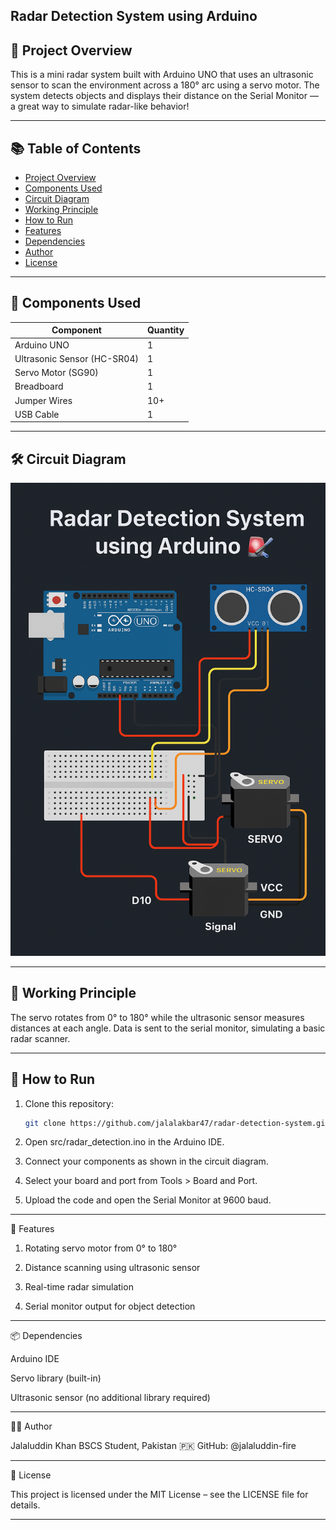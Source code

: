 ## Radar Detection System using Arduino

## 📌 Project Overview

This is a mini radar system built with Arduino UNO that uses an ultrasonic sensor to scan the environment across a 180° arc using a servo motor. The system detects objects and displays their distance on the Serial Monitor — a great way to simulate radar-like behavior!

---

## 📚 Table of Contents

- [Project Overview](#project-overview)
- [Components Used](#components-used)
- [Circuit Diagram](#circuit-diagram)
- [Working Principle](#working-principle)
- [How to Run](#how-to-run)
- [Features](#features)
- [Dependencies](#dependencies)
- [Author](#author)
- [License](#license)

---

## 🧩 Components Used

| Component                | Quantity |
|--------------------------|----------|
| Arduino UNO              | 1        |
| Ultrasonic Sensor (HC-SR04) | 1     |
| Servo Motor (SG90)       | 1        |
| Breadboard               | 1        |
| Jumper Wires             | 10+      |
| USB Cable                | 1        |

---

## 🛠️ Circuit Diagram

![Radar Detection System using Arduino](docs/radar_circuit.png)

---

## 🧠 Working Principle

The servo rotates from 0° to 180° while the ultrasonic sensor measures distances at each angle. Data is sent to the serial monitor, simulating a basic radar scanner.

---

## 🧪 How to Run

1. Clone this repository:
   ```bash
   git clone https://github.com/jalalakbar47/radar-detection-system.git

2. Open src/radar_detection.ino in the Arduino IDE.


3. Connect your components as shown in the circuit diagram.


4. Select your board and port from Tools > Board and Port.


5. Upload the code and open the Serial Monitor at 9600 baud.


---

🚀 Features

1. Rotating servo motor from 0° to 180°

2. Distance scanning using ultrasonic sensor

3. Real-time radar simulation

4. Serial monitor output for object detection


---

📦 Dependencies

Arduino IDE

Servo library (built-in)

Ultrasonic sensor (no additional library required)

---

👨‍💻 Author

Jalaluddin Khan
BSCS Student, Pakistan 🇵🇰
GitHub: @jalaluddin-fire


---

📄 License

This project is licensed under the MIT License – see the LICENSE file for details.

---
